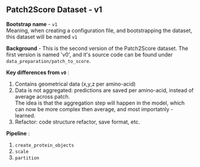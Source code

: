 ## Patch2Score Dataset - v1

**Bootstrap name** - `v1` <br>
Meaning, when creating a configuration file, and bootstrapping the dataset, this dataset will be named `v1` <br>

**Background** - This is the second version of the Patch2Score dataset.
The first version is named 'v0', and it's source code can be found under `data_preparation/patch_to_score`. <br>

**Key differences from `v0`** :
1. Contains geometrical data (x,y,z per amino-acid)
2. Data is not aggregated: predictions are saved per amino-acid, instead of average across patch.<br>
The idea is that the aggregation step will happen in the model, which can now be more complex then average, and most importatnly - learned. 
3. Refactor: code structure refactor, save format, etc.

**Pipeline** :
1. `create_protein_objects`
2. `scale`
3. `partition`
